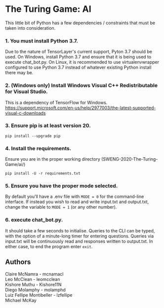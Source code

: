# The Turing Game: AI

This little bit of Python has a few dependencies / constraints that must be taken into consideration.

### 1. You must install Python 3.7.
Due to the nature of TensorLayer's current support, Pyton 3.7 should be used.
On Windows, install Python 3.7 and ensure that it is being used to execute chat_bot.py.
On Linux, it is recommended to use virtualenvwrapper configured to use Python 3.7 instead of whatever existing Python install there may be.

### 2. (Windows only) Install Windows Visual C++ Redistributable for Visual Studio.
This is a dependency of TensorFlow for Windows.
https://support.microsoft.com/en-us/help/2977003/the-latest-supported-visual-c-downloads

### 3. Ensure pip is at least version 20.
`pip install --upgrade pip`

### 4. Install the requirements.
Ensure you are in the proper working directory (SWENG-2020-The-Turing-Game/ai/)

`pip install -U -r requirements.txt`

### 5. Ensure you have the proper mode selected.
By default you'll have a .env file with `MODE = 0` for the command-line interface.
If instead you wish to read and write input.txt and output.txt, change the variable to `MODE = 1` (or any other number).

### 6. execute chat_bot.py.
It should take a few seconds to initialise.
Queries to the CLI can be typed, with the option of a minute-long timer for entering questions.
Queries via input.txt will be continuously read and responses written to output.txt.
In either case, to end the program enter `exit`.

## Authors  
Claire McNamra - mcnamacl   
Leo McClean - leomcclean    
Kishore Muthu - Kishore11N   
Diego Molamphy - molamphd   
Luiz Fellipe Montibeller - lzfellipe   
Michael McKay 
